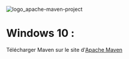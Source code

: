 ![logo_apache-maven-project](https://user-images.githubusercontent.com/19194678/95678268-d4b79600-0bcb-11eb-9617-6c04bf7d8519.png)

# Windows 10 :
Télécharger Maven sur le site d'[Apache Maven](https://maven.apache.org/)